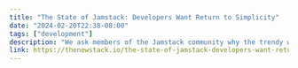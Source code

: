 ```yaml
---
title: "The State of Jamstack: Developers Want Return to Simplicity"
date: "2024-02-20T22:38-08:00"
tags: ["development"]
description: "We ask members of the Jamstack community why the trendy web architecture became too complicated — and how it can return to its simple roots."
link: https://thenewstack.io/the-state-of-jamstack-developers-want-return-to-simplicity/
---
```

